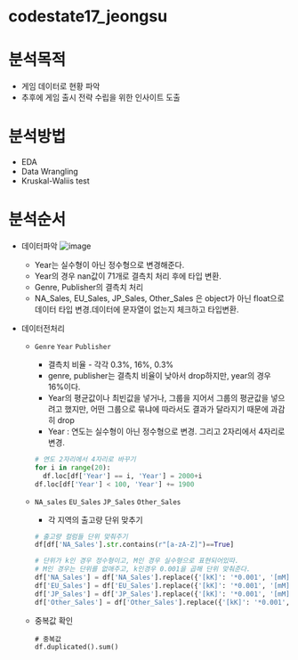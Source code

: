 # codestate17_jeongsu


# 분석목적

- 게임 데이터로 현황 파악
- 추후에 게임 출시 전략 수립을 위한 인사이트 도출

# 분석방법

- EDA
- Data Wrangling
- Kruskal-Waliis test


# 분석순서

- 데이터파악
    ![image](https://user-images.githubusercontent.com/23291338/210584485-30478818-5a80-4f0a-8d98-36065f47a844.png)
    
    - Year는 실수형이 아닌 정수형으로 변경해준다.
    - Year의 경우 nan값이 71개로 결측치 처리 후에 타입 변환.
    - Genre, Publisher의 결측치 처리
    - NA_Sales, EU_Sales, JP_Sales, Other_Sales 은 object가 아닌 float으로 데이터 타입 변경.데이터에 문자열이 없는지 체크하고 타입변환.
    
- 데이터전처리
    - `Genre` `Year` `Publisher`
        - 결측치 비율 - 각각 0.3%, 16%, 0.3%
        - genre, publisher는 결측치 비율이 낮아서 drop하지만, year의 경우 16%이다.
        - Year의 평균값이나 최빈값을 넣거나, 그룹을 지어서 그룹의 평균값을 넣으려고 했지만, 어떤 그룹으로 묶냐에 따라서도 결과가 달라지기 때문에 과감히 drop
        - Year : 연도는 실수형이 아닌 정수형으로 변경. 그리고 2자리에서 4자리로 변경.
            
        ```python
        # 연도 2자리에서 4자리로 바꾸기
        for i in range(20):
          df.loc[df['Year'] == i, 'Year'] = 2000+i
        df.loc[df['Year'] < 100, 'Year'] += 1900
        ```
            
    
    - `NA_sales` `EU_Sales` `JP_Sales` `Other_Sales`
        - 각 지역의 출고량 단위 맞추기
        
        ```python
        # 출고량 컬럼들 단위 맞춰주기
        df[df['NA_Sales'].str.contains(r"[a-zA-Z]")==True]
        
        # 단위가 k인 경우 정수형이고, M인 경우 실수형으로 표현되어있따. 
        # M인 경우는 단위를 없애주고, k인경우 0.001을 곱해 단위 맞춰준다.
        df['NA_Sales'] = df['NA_Sales'].replace({'[kK]': '*0.001', '[mM]': ''}, regex=True).map(pd.eval).astype(float)
        df['EU_Sales'] = df['EU_Sales'].replace({'[kK]': '*0.001', '[mM]': ''}, regex=True).map(pd.eval).astype(float)
        df['JP_Sales'] = df['JP_Sales'].replace({'[kK]': '*0.001', '[mM]': ''}, regex=True).map(pd.eval).astype(float)
        df['Other_Sales'] = df['Other_Sales'].replace({'[kK]': '*0.001', '[mM]': ''}, regex=True).map(pd.eval).astype(float)
        ```
        
    - 중복값 확인
      ```
      # 중복값
      df.duplicated().sum()
      ```
